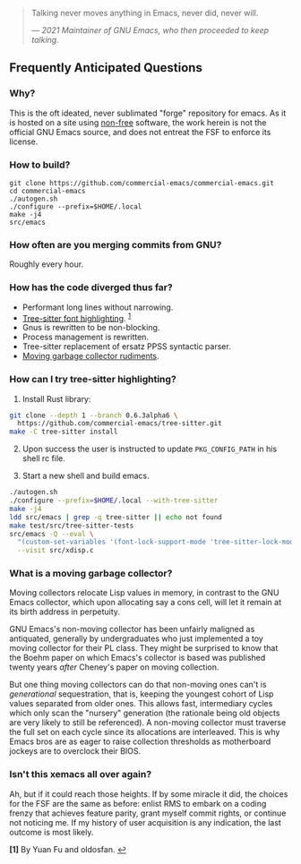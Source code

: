 > Talking never moves anything in Emacs, never did, never will.
>
> &mdash; <cite>2021 Maintainer of GNU Emacs, who then proceeded to keep talking.</cite>

## Frequently Anticipated Questions

### Why?

This is the oft ideated, never sublimated "forge" repository for
emacs.  As it is hosted on a site using
[non-free](https://www.gnu.org/philosophy/categories.en.html)
software, the work herein is not the official GNU Emacs source, and
does not entreat the FSF to enforce its license.

### How to build?

```
git clone https://github.com/commercial-emacs/commercial-emacs.git
cd commercial-emacs
./autogen.sh
./configure --prefix=$HOME/.local
make -j4
src/emacs
```

### How often are you merging commits from GNU?

Roughly every hour.

### How has the code diverged thus far?

- Performant long lines without narrowing.
- [Tree-sitter font highlighting](#tree-sitter). <sup id="a1">[1](#f1)</sup>
- Gnus is rewritten to be non-blocking.
- Process management is rewritten.
- Tree-sitter replacement of ersatz PPSS syntactic parser.
- [Moving garbage collector rudiments](#moving-collector).

### <a name="tree-sitter"></a>How can I try tree-sitter highlighting?

1. Install Rust library:
```bash
git clone --depth 1 --branch 0.6.3alpha6 \
  https://github.com/commercial-emacs/tree-sitter.git
make -C tree-sitter install
```

2. Upon success the user is instructed to update `PKG_CONFIG_PATH` in his
shell rc file.

3. Start a new shell and build emacs.
```bash
./autogen.sh
./configure --prefix=$HOME/.local --with-tree-sitter
make -j4
ldd src/emacs | grep -q tree-sitter || echo not found
make test/src/tree-sitter-tests
src/emacs -Q --eval \
  "(custom-set-variables '(font-lock-support-mode 'tree-sitter-lock-mode))" \
  --visit src/xdisp.c
```

### <a name="moving-collector"></a>What is a moving garbage collector?

Moving collectors relocate Lisp values in memory, in contrast to the
GNU Emacs collector, which upon allocating say a cons cell, will let
it remain at its birth address in perpetuity.

GNU Emacs's non-moving collector has been unfairly maligned as
antiquated, generally by undergraduates who just implemented a toy
moving collector for their PL class.  They might be surprised to know
that the Boehm paper on which Emacs's collector is based was published
twenty years *after* Cheney's paper on moving collection.

But one thing moving collectors can do that non-moving ones can't is
*generational* sequestration, that is, keeping the youngest cohort of
Lisp values separated from older ones.  This allows fast, intermediary
cycles which only scan the "nursery" generation (the rationale being
old objects are very likely to still be referenced).  A non-moving
collector must traverse the full set on each cycle since its
allocations are interleaved.  This is why Emacs bros are as eager to
raise collection thresholds as motherboard jockeys are to overclock
their BIOS.

### Isn't this xemacs all over again?

Ah, but if it could reach those heights.  If by some miracle it did,
the choices for the FSF are the same as before: enlist RMS to embark
on a coding frenzy that achieves feature parity, grant myself commit
rights, or continue not noticing me.  If my history of user
acquisition is any indication, the last outcome is most likely.

<b id="f1">[1]</b> By Yuan Fu and oldosfan. [↩](#a1)
